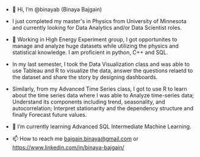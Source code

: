 - 👋 Hi, I’m @binayab (Binaya Bajgain)

- I just completed my master's in Physics from University of Minnesota and currently looking for Data Analytics and/or Data Scientist roles. 

- 👀 Working in High Energy Experiment group, I got opportunites to manage and analyze huge datasets while utilizing the physics and statistical knowledge. I am proficient in python, C++ and SQL. 
- In my last semester, I took the Data Visualization class and was able to use Tableau and R to visualize the data, answer the questions relaetd to the dataset and share the story by designing dashboards. 
- Similarly, from my Advanced Time Series class, I got to use R to learn about the time series data where I was able to Analyze time-series data; Understand its components including trend, seasonality, and autocorrelation; Interpret stationarity and the dependency structure and finally Forecast future values.

- 🌱 I’m currently learning Advanced SQL Intermediate Machine Learning.

- 📫 How to reach me bajgain.binaya@gmail.com or https://www.linkedin.com/in/binaya-bajgain/
 
 
<!---
binayab/binayab is a ✨ special ✨ repository because its `README.md` (this file) appears on your GitHub profile.
You can click the Preview link to take a look at your changes.
--->
